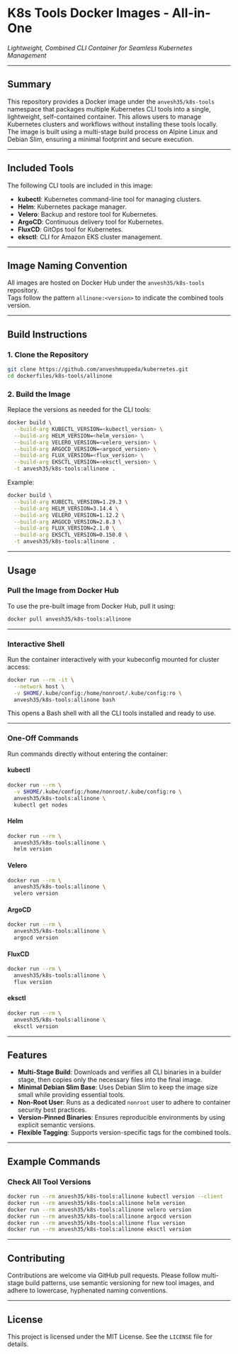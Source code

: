 # **K8s Tools Docker Images - All-in-One**

*Lightweight, Combined CLI Container for Seamless Kubernetes Management*

---

## Summary

This repository provides a Docker image under the `anvesh35/k8s-tools` namespace that packages multiple Kubernetes CLI tools into a single, lightweight, self-contained container. This allows users to manage Kubernetes clusters and workflows without installing these tools locally. The image is built using a multi-stage build process on Alpine Linux and Debian Slim, ensuring a minimal footprint and secure execution.

---

## Included Tools

The following CLI tools are included in this image:

- **kubectl**: Kubernetes command-line tool for managing clusters.
- **Helm**: Kubernetes package manager.
- **Velero**: Backup and restore tool for Kubernetes.
- **ArgoCD**: Continuous delivery tool for Kubernetes.
- **FluxCD**: GitOps tool for Kubernetes.
- **eksctl**: CLI for Amazon EKS cluster management.

---

## Image Naming Convention

All images are hosted on Docker Hub under the `anvesh35/k8s-tools` repository.  
Tags follow the pattern `allinone:<version>` to indicate the combined tools version.

---

## Build Instructions

### 1. Clone the Repository
```bash
git clone https://github.com/anveshmuppeda/kubernetes.git
cd dockerfiles/k8s-tools/allinone
```

### 2. Build the Image
Replace the versions as needed for the CLI tools:
```bash
docker build \
  --build-arg KUBECTL_VERSION=<kubectl_version> \
  --build-arg HELM_VERSION=<helm_version> \
  --build-arg VELERO_VERSION=<velero_version> \
  --build-arg ARGOCD_VERSION=<argocd_version> \
  --build-arg FLUX_VERSION=<flux_version> \
  --build-arg EKSCTL_VERSION=<eksctl_version> \
  -t anvesh35/k8s-tools:allinone .
```

Example:
```bash
docker build \
  --build-arg KUBECTL_VERSION=1.29.3 \
  --build-arg HELM_VERSION=3.14.4 \
  --build-arg VELERO_VERSION=1.12.2 \
  --build-arg ARGOCD_VERSION=2.8.3 \
  --build-arg FLUX_VERSION=2.1.0 \
  --build-arg EKSCTL_VERSION=0.150.0 \
  -t anvesh35/k8s-tools:allinone .
```

---

## Usage

### Pull the Image from Docker Hub
To use the pre-built image from Docker Hub, pull it using:
```bash
docker pull anvesh35/k8s-tools:allinone
```

---

### Interactive Shell
Run the container interactively with your kubeconfig mounted for cluster access:
```bash
docker run --rm -it \
  --network host \
  -v $HOME/.kube/config:/home/nonroot/.kube/config:ro \
  anvesh35/k8s-tools:allinone bash
```

This opens a Bash shell with all the CLI tools installed and ready to use.

---

### One-Off Commands
Run commands directly without entering the container:

#### kubectl
```bash
docker run --rm \
  -v $HOME/.kube/config:/home/nonroot/.kube/config:ro \
  anvesh35/k8s-tools:allinone \
  kubectl get nodes
```

#### Helm
```bash
docker run --rm \
  anvesh35/k8s-tools:allinone \
  helm version
```

#### Velero
```bash
docker run --rm \
  anvesh35/k8s-tools:allinone \
  velero version
```

#### ArgoCD
```bash
docker run --rm \
  anvesh35/k8s-tools:allinone \
  argocd version
```

#### FluxCD
```bash
docker run --rm \
  anvesh35/k8s-tools:allinone \
  flux version
```

#### eksctl
```bash
docker run --rm \
  anvesh35/k8s-tools:allinone \
  eksctl version
```

---

## Features

- **Multi-Stage Build**: Downloads and verifies all CLI binaries in a builder stage, then copies only the necessary files into the final image.
- **Minimal Debian Slim Base**: Uses Debian Slim to keep the image size small while providing essential tools.
- **Non-Root User**: Runs as a dedicated `nonroot` user to adhere to container security best practices.
- **Version-Pinned Binaries**: Ensures reproducible environments by using explicit semantic versions.
- **Flexible Tagging**: Supports version-specific tags for the combined tools.

---

## Example Commands

### Check All Tool Versions
```bash
docker run --rm anvesh35/k8s-tools:allinone kubectl version --client
docker run --rm anvesh35/k8s-tools:allinone helm version
docker run --rm anvesh35/k8s-tools:allinone velero version
docker run --rm anvesh35/k8s-tools:allinone argocd version
docker run --rm anvesh35/k8s-tools:allinone flux version
docker run --rm anvesh35/k8s-tools:allinone eksctl version
```

---

## Contributing

Contributions are welcome via GitHub pull requests. Please follow multi-stage build patterns, use semantic versioning for new tool images, and adhere to lowercase, hyphenated naming conventions.

---

## License

This project is licensed under the MIT License. See the `LICENSE` file for details.
